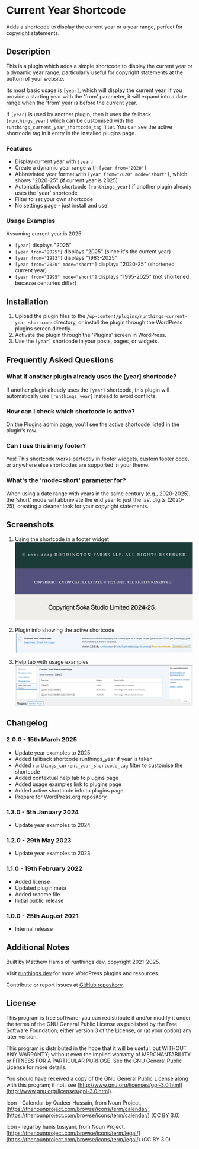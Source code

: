 # Current Year Shortcode

Adds a shortcode to display the current year or a year range, perfect for copyright statements.

## Description

This is a plugin which adds a simple shortcode to display the current year or a dynamic year range, particularly useful for copyright statements at the bottom of your website.

Its most basic usage is `[year]`, which will display the current year. If you provide a starting year with the 'from' parameter, it will expand into a date range when the 'from' year is before the current year.

If `[year]` is used by another plugin, then it uses the fallback `[runthings_year]` which can be customised with the `runthings_current_year_shortcode_tag` filter. You can see the active shortcode tag in it entry in the installed plugins page.

### Features

- Display current year with `[year]`
- Create a dynamic year range with `[year from="2020"]`
- Abbreviated year format with `[year from="2020" mode="short"]`, which shows "2020-25" (if current year is 2025)
- Automatic fallback shortcode `[runthings_year]` if another plugin already uses the 'year' shortcode
- Filter to set your own shortcode
- No settings page - just install and use!

### Usage Examples

Assuming current year is 2025:

- `[year]` displays "2025"
- `[year from="2025"]` displays "2025" (since it's the current year)
- `[year from="1983"]` displays "1983-2025"
- `[year from="2020" mode="short"]` displays "2020-25" (shortened current year)
- `[year from="1995" mode="short"]` displays "1995-2025" (not shortened because centuries differ)

## Installation

1. Upload the plugin files to the `/wp-content/plugins/runthings-current-year-shortcode` directory, or install the plugin through the WordPress plugins screen directly.
2. Activate the plugin through the 'Plugins' screen in WordPress.
3. Use the `[year]` shortcode in your posts, pages, or widgets.

## Frequently Asked Questions

### What if another plugin already uses the [year] shortcode?

If another plugin already uses the `[year]` shortcode, this plugin will automatically use `[runthings_year]` instead to avoid conflicts.

### How can I check which shortcode is active?

On the Plugins admin page, you'll see the active shortcode listed in the plugin's row.

### Can I use this in my footer?

Yes! This shortcode works perfectly in footer widgets, custom footer code, or anywhere else shortcodes are supported in your theme.

### What's the 'mode=short' parameter for?

When using a date range with years in the same century (e.g., 2020-2025), the 'short' mode will abbreviate the end year to just the last digits (2020-25), creating a cleaner look for your copyright statements.

## Screenshots

1. Using the shortcode in a footer widget
   ![Using the shortcode in a footer widget](screenshot-1.png)

2. Plugin info showing the active shortcode
   ![Plugin info showing the active shortcode](screenshot-2.png)

3. Help tab with usage examples
   ![Help tab with usage examples](screenshot-3.png)

## Changelog

### 2.0.0 - 15th March 2025

- Update year examples to 2025
- Added fallback shortcode runthings_year if year is taken
- Added `runthings_current_year_shortcode_tag` filter to customise the shortcode
- Added contextual help tab to plugins page
- Added usage examples link to plugins page
- Added active shortcode info to plugins page
- Prepare for WordPress.org repository

### 1.3.0 - 5th January 2024

- Update year examples to 2024

### 1.2.0 - 29th May 2023

- Update year examples to 2023

### 1.1.0 - 19th February 2022

- Added license
- Updated plugin meta
- Added readme file
- Initial public release

### 1.0.0 - 25th August 2021

- Internal release

## Additional Notes

Built by Matthew Harris of runthings.dev, copyright 2021-2025.

Visit [runthings.dev](https://runthings.dev/) for more WordPress plugins and resources.

Contribute or report issues at [GitHub repository](https://github.com/runthings-dev/runthings-current-year-shortcode).

## License

This program is free software; you can redistribute it and/or modify it under the terms of the GNU General Public License as published by the Free Software Foundation; either version 3 of the License, or (at your option) any later version.

This program is distributed in the hope that it will be useful, but WITHOUT ANY WARRANTY; without even the implied warranty of MERCHANTABILITY or FITNESS FOR A PARTICULAR PURPOSE. See the GNU General Public License for more details.

You should have received a copy of the GNU General Public License along with this program; if not, see [http://www.gnu.org/licenses/gpl-3.0.html](http://www.gnu.org/licenses/gpl-3.0.html).

Icon - Calendar by Qadeer Hussain, from Noun Project, [https://thenounproject.com/browse/icons/term/calendar/](https://thenounproject.com/browse/icons/term/calendar/) (CC BY 3.0)

Icon - legal by hanis tusiyani, from Noun Project, [https://thenounproject.com/browse/icons/term/legal/](https://thenounproject.com/browse/icons/term/legal/) (CC BY 3.0)
